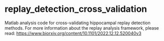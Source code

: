 # replay_detection_cross_validation
Matlab analysis code for cross-validating hippocampal replay detection methods. For more information about the replay analysis framework, please read: https://www.biorxiv.org/content/10.1101/2022.12.12.520040v3
